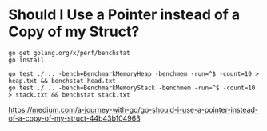 # Should I Use a Pointer instead of a Copy of my Struct?

```
go get golang.org/x/perf/benchstat
go install
```

```
go test ./... -bench=BenchmarkMemoryHeap -benchmem -run=^$ -count=10 > heap.txt && benchstat head.txt
go test ./... -bench=BenchmarkMemoryStack -benchmem -run=^$ -count=10 > stack.txt && benchstat stack.txt
```

https://medium.com/a-journey-with-go/go-should-i-use-a-pointer-instead-of-a-copy-of-my-struct-44b43b104963